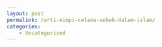 ```yaml
---
layout: post
permalink: /arti-mimpi-celana-sobek-dalam-islam/
categories:
    - Uncategorized
---
```



